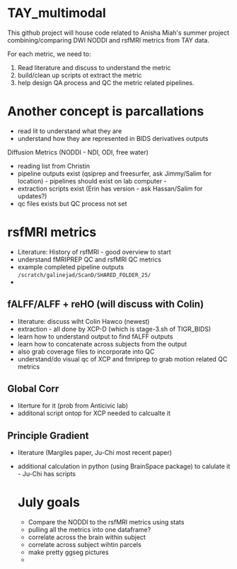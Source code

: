 # TAY_multimodal

This github project will house code related to Anisha Miah's summer project combining/comparing DWI NODDI and rsfMRI metrics from TAY data.

For each metric, we need to:

1. Read literature and discuss to understand the metric
2. build/clean up scripts ot extract the metric
3. help design QA process and QC the metric related pipelines.

# Another concept is parcallations

 - read lit to understand what they are
 - understand how they are represented in BIDS derivatives outputs

Diffusion Metrics (NODDI - NDI, ODI, free water)
- reading list from Christin
- pipeline outputs exist (qsiprep and freesurfer, ask Jimmy/Salim for location) - pipelines should exist on lab computer - 
- extraction scripts exist (Erin has version - ask Hassan/Salim for updates?)
- qc files exists but QC process not set

# rsfMRI metrics

- Literature: History of rsfMRI - good overview to start 
- understand fMRIPREP QC and rsfMRI QC metrics
 - example completed pipeline outputs `/scratch/galinejad/ScanD/SHARED_FOLDER_25/`
 - 
## fALFF/ALFF + reHO (will discuss with Colin)

 - literature: discuss wiht Colin Hawco (newest)
 - extraction - all done by XCP-D (which is stage-3.sh of TIGR_BIDS)
 -   learn how to understand output to find fALFF outputs
 -   learn how to concatenate across subjects from the output
 -   also grab coverage files to incorporate into QC
 -   understand/do visual qc of XCP and fmriprep to grab motion related QC metrics

## Global Corr
 - literture for it (prob from Anticivic lab)
 - additonal script ontop for XCP needed to calcualte it

## Principle Gradient
 - literature (Margiles paper, Ju-Chi most recent paper)
 - additional calculation in python (using BrainSpace package) to calulate it - Ju-Chi has scripts

   # July goals

    - Compare the NODDI to the rsfMRI metrics using stats
    - pulling all the metrics into one dataframe?
    - correlate across the brain within subject
    - correlate across subject wihtin parcels
    - make pretty ggseg pictures
    - 
